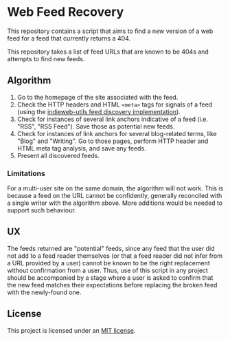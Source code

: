 # Web Feed Recovery

This repository contains a script that aims to find a new version of a web feed for a feed that currently returns a 404.

This repository takes a list of feed URLs that are known to be 404s and attempts to find new feeds.

## Algorithm

1. Go to the homepage of the site associated with the feed.
2. Check the HTTP headers and HTML `<meta>` tags for signals of a feed (using the [indieweb-utils feed discovery implementation](https://indieweb-utils.readthedocs.io/en/latest/discovery.html#indieweb_utils.discover_web_page_feeds)).
3. Check for instances of several link anchors indicative of a feed (i.e. "RSS", "RSS Feed"). Save those as potential new feeds.
4. Check for instances of link anchors for several blog-related terms, like "Blog" and "Writing". Go to those pages, perform HTTP header and HTML meta tag analysis, and save any feeds.
5. Present all discovered feeds.

### Limitations

For a multi-user site on the same domain, the algorithm will not work. This is because a feed on the URL cannot be confidently, generally reconciled with a single writer with the algorithm above. More additions would be needed to support such behaviour.

## UX

The feeds returned are "potential" feeds, since any feed that the user did not add to a feed reader themselves (or that a feed reader did not infer from a URL provided by a user) cannot be known to be the right replacement without confirmation from a user. Thus, use of this script in any project should be accompanied by a stage where a user is asked to confirm that the new feed matches their expectations before replacing the broken feed with the newly-found one.

## License

This project is licensed under an [MIT license](LICENSE).
